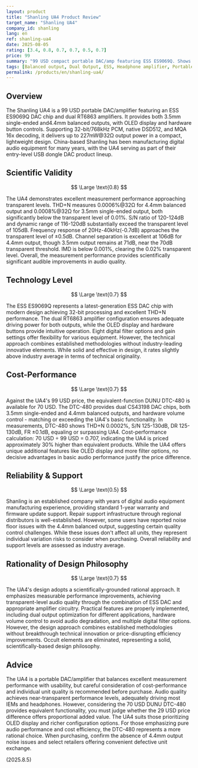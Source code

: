 ```yaml
---
layout: product
title: "Shanling UA4 Product Review"
target_name: "Shanling UA4"
company_id: shanling
lang: en
ref: shanling-ua4
date: 2025-08-05
rating: [3.4, 0.8, 0.7, 0.7, 0.5, 0.7]
price: 99
summary: "99 USD compact portable DAC/amp featuring ESS ES9069Q. Shows excellent measurement performance but limited cost-performance compared to 70 USD DUNU DTC-480."
tags: [Balanced output, Dual Output, ESS, Headphone amplifier, Portable DAC]
permalink: /products/en/shanling-ua4/
---
```

## Overview

The Shanling UA4 is a 99 USD portable DAC/amplifier featuring an ESS ES9069Q DAC chip and dual RT6863 amplifiers. It provides both 3.5mm single-ended and4.4mm balanced outputs, with OLED display and hardware button controls. Supporting 32-bit/768kHz PCM, native DSD512, and MQA 16x decoding, it delivers up to 227mW@32Ω output power in a compact, lightweight design. China-based Shanling has been manufacturing digital audio equipment for many years, with the UA4 serving as part of their entry-level USB dongle DAC product lineup.

## Scientific Validity

$$ \Large \text{0.8} $$

The UA4 demonstrates excellent measurement performance approaching transparent levels. THD+N measures 0.0006%@32Ω for 4.4mm balanced output and 0.0008%@32Ω for 3.5mm single-ended output, both significantly below the transparent level of 0.01%. S/N ratio of 120-124dB and dynamic range of 116-120dB substantially exceed the transparent level of 105dB. Frequency response of 20Hz-40kHz(-0.7dB) approaches the transparent level of ±0.5dB. Channel separation is excellent at 106dB for 4.4mm output, though 3.5mm output remains at 71dB, near the 70dB transparent threshold. IMD is below 0.001%, clearing the 0.02% transparent level. Overall, the measurement performance provides scientifically significant audible improvements in audio quality.

## Technology Level

$$ \Large \text{0.7} $$

The ESS ES9069Q represents a latest-generation ESS DAC chip with modern design achieving 32-bit processing and excellent THD+N performance. The dual RT6863 amplifier configuration ensures adequate driving power for both outputs, while the OLED display and hardware buttons provide intuitive operation. Eight digital filter options and gain settings offer flexibility for various equipment. However, the technical approach combines established methodologies without industry-leading innovative elements. While solid and effective in design, it rates slightly above industry average in terms of technical originality.

## Cost-Performance

$$ \Large \text{0.7} $$

Against the UA4's 99 USD price, the equivalent-function DUNU DTC-480 is available for 70 USD. The DTC-480 provides dual CS43198 DAC chips, both 3.5mm single-ended and 4.4mm balanced outputs, and hardware volume control - matching or exceeding the UA4's basic functionality. In measurements, DTC-480 shows THD+N 0.0002%, S/N 125-130dB, DR 125-130dB, FR ±0.1dB, equaling or surpassing UA4. Cost-performance calculation: 70 USD ÷ 99 USD = 0.707, indicating the UA4 is priced approximately 30% higher than equivalent products. While the UA4 offers unique additional features like OLED display and more filter options, no decisive advantages in basic audio performance justify the price difference.

## Reliability & Support

$$ \Large \text{0.5} $$

Shanling is an established company with years of digital audio equipment manufacturing experience, providing standard 1-year warranty and firmware update support. Repair support infrastructure through regional distributors is well-established. However, some users have reported noise floor issues with the 4.4mm balanced output, suggesting certain quality control challenges. While these issues don't affect all units, they represent individual variation risks to consider when purchasing. Overall reliability and support levels are assessed as industry average.

## Rationality of Design Philosophy

$$ \Large \text{0.7} $$

The UA4's design adopts a scientifically-grounded rational approach. It emphasizes measurable performance improvements, achieving transparent-level audio quality through the combination of ESS DAC and appropriate amplifier circuitry. Practical features are properly implemented, including dual output optimization for different applications, hardware volume control to avoid audio degradation, and multiple digital filter options. However, the design approach combines established methodologies without breakthrough technical innovation or price-disrupting efficiency improvements. Occult elements are eliminated, representing a solid, scientifically-based design philosophy.

## Advice

The UA4 is a portable DAC/amplifier that balances excellent measurement performance with usability, but careful consideration of cost-performance and individual unit quality is recommended before purchase. Audio quality achieves near-transparent performance levels, adequately driving most IEMs and headphones. However, considering the 70 USD DUNU DTC-480 provides equivalent functionality, you must judge whether the 29 USD price difference offers proportional added value. The UA4 suits those prioritizing OLED display and richer configuration options. For those emphasizing pure audio performance and cost efficiency, the DTC-480 represents a more rational choice. When purchasing, confirm the absence of 4.4mm output noise issues and select retailers offering convenient defective unit exchange.

(2025.8.5)
